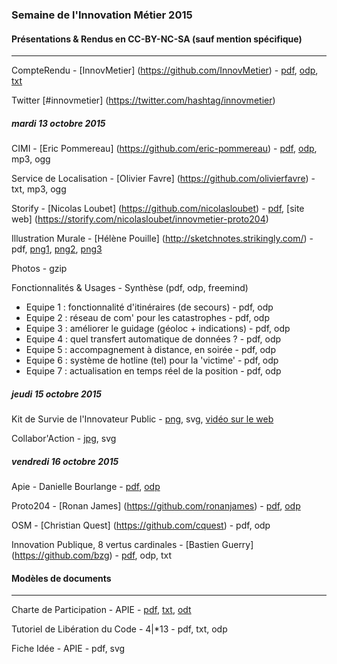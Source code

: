 
### Semaine de l'Innovation Métier 2015

#### Présentations & Rendus en CC-BY-NC-SA (sauf mention spécifique)

---

CompteRendu - [InnovMetier] (https://github.com/InnovMetier) - [pdf](docs/CompteRendu.pdf), [odp](docs/CompteRendu.odp), [txt](docs/CompteRendu.md)

Twitter [#innovmetier] (https://twitter.com/hashtag/innovmetier)

##### mardi 13 octobre 2015

CIMI - [Eric Pommereau] (https://github.com/eric-pommereau) - [pdf](docs/CIMI.pdf), [odp](docs/CIMI.odp), mp3, ogg

Service de Localisation - [Olivier Favre] (https://github.com/olivierfavre) - txt, mp3, ogg

Storify - [Nicolas Loubet] (https://github.com/nicolasloubet) - [pdf](docs/Storify.pdf), [site web] (https://storify.com/nicolasloubet/innovmetier-proto204)

Illustration Murale - [Hélène Pouille] (http://sketchnotes.strikingly.com/) - pdf, [png1](docs/Illus1.webapp.jpg), [png2](docs/Illus2.fonctionnalites.jpg), [png3](docs/Illus3.usages.jpg)

Photos - gzip 

Fonctionnalités & Usages - Synthèse (pdf, odp, freemind)

- Equipe 1 : fonctionnalité d'itinéraires (de secours) - pdf, odp
- Equipe 2 : réseau de com' pour les catastrophes - pdf, odp
- Equipe 3 : améliorer le guidage (géoloc + indications) - pdf, odp
- Equipe 4 : quel transfert automatique de données ? - pdf, odp
- Equipe 5 : accompagnement à distance, en soirée - pdf, odp
- Equipe 6 : système de hotline (tel) pour la 'victime' - pdf, odp
- Equipe 7 : actualisation en temps réel de la position - pdf, odp

##### jeudi 15 octobre 2015

Kit de Survie de l'Innovateur Public - [png](docs/KitdeSurvieDeLInnovateur.png), svg, [vidéo sur le web](http://www.acteurspublics.tv/play/38784/jean-christophe-frachet-conseil-general-de-l-essonne?options%5Bcurrent_component_instance%5D=video_list&options%5Bvideo_list%5D%5Bfilter_request%5D%5Bvideo_slug%5D=38784%2Fjean-christophe-frachet-conseil-general-de-l-essonne&options%5Bvideo_list%5D%5Bfilter_request%5D%5Bposition%5D=3&options%5Bvideo_list%5D%5Bfilter_request%5D%5Bpage%5D=1)

Collabor'Action - [jpg](docs/BarCamp-CollaborAction.jpg), svg

##### vendredi 16 octobre 2015

Apie - Danielle Bourlange - [pdf](docs/apie.pdf), [odp](docs/apie.odp)

Proto204 - [Ronan James] (https://github.com/ronanjames) - [pdf](docs/proto.pdf), [odp](docs/proto.odp)

OSM - [Christian Quest] (https://github.com/cquest) - pdf, odp

Innovation Publique, 8 vertus cardinales - [Bastien Guerry] (https://github.com/bzg) - [pdf](docs/InnovationLibre.pdf), odp, txt

#### Modèles de documents

---

Charte de Participation - APIE - [pdf](docs/charteparticipation.pdf), [txt](docs/charteparticipation.md), [odt](docs/charteparticipation.odt)

Tutoriel de Libération du Code - 4|*13 - pdf, txt, odp

Fiche Idée - APIE - pdf, svg

